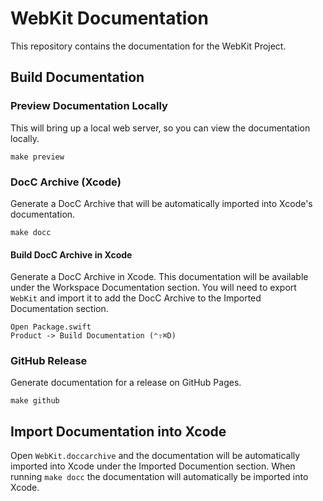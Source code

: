 # WebKit Documentation

This repository contains the documentation for the WebKit Project.

## Build Documentation

### Preview Documentation Locally

This will bring up a local web server, so you can view the documentation locally.

```
make preview
```

### DocC Archive (Xcode)

Generate a DocC Archive that will be automatically imported into Xcode's documentation.

```
make docc
```

#### Build DocC Archive in Xcode

Generate a DocC Archive in Xcode. This documentation will be available under the Workspace Documentation section.
You will need to export `WebKit` and import it to add the DocC Archive to the Imported Documentation section.

```
Open Package.swift
Product -> Build Documentation (⌃⇧⌘D)
```

### GitHub Release

Generate documentation for a release on GitHub Pages.

```
make github
```

## Import Documentation into Xcode

Open `WebKit.doccarchive` and the documentation will be automatically imported into Xcode under the Imported Documention section.
When running `make docc` the documentation will automatically be imported into Xcode.
